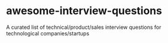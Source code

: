 # awesome-interview-questions
A curated list of technical/product/sales interview questions for technological companies/startups
